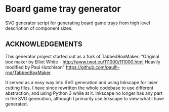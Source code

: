 Board game tray generator
=========================

SVG generator script for generating board game trays from high level description
of component sizes.


ACKNOWLEDGEMENTS
----------------
This generator project started out as a fork of TabbedBoxMaker:
"Original box maker by Elliot White - http://www.twot.eu/111000/111000.html 
Heavily modified by Paul Hutchison"
https://github.com/paulh-rnd/TabbedBoxMaker

It served as a easy way into SVG generation and using Inkscape for laser cutting files.
I have since rewritten the whole codebase to use different abstraction, and using 
Python 3 while at it. Inkscape no longer has any part in the SVG generation, although
I primarily use Inkscape to view what I have generated.

